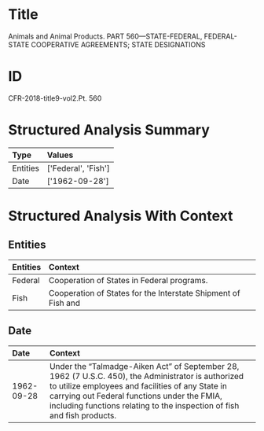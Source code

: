 # Title

 Animals and Animal Products. PART 560—STATE-FEDERAL, FEDERAL-STATE COOPERATIVE AGREEMENTS; STATE DESIGNATIONS


# ID

 CFR-2018-title9-vol2.Pt. 560


# Structured Analysis Summary

| Type     | Values              |
|:---------|:--------------------|
| Entities | ['Federal', 'Fish'] |
| Date     | ['1962-09-28']      |


# Structured Analysis With Context

 


## Entities

| Entities   | Context                                                         |
|:-----------|:----------------------------------------------------------------|
| Federal    | Cooperation of States in  Federal  programs.                    |
| Fish       | Cooperation of States for the Interstate Shipment of  Fish  and |


## Date

| Date       | Context                                                                                                                                                                                                                                                                                       |
|:-----------|:----------------------------------------------------------------------------------------------------------------------------------------------------------------------------------------------------------------------------------------------------------------------------------------------|
| 1962-09-28 | Under the &#8220;Talmadge-Aiken Act&#8221; of September 28, 1962 (7 U.S.C. 450), the Administrator is authorized to utilize employees and facilities of any State in carrying out Federal functions under the FMIA, including functions relating to the inspection of fish and fish products. |


